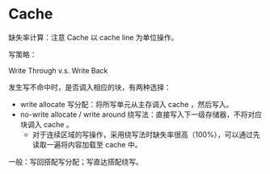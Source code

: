 # Cache

缺失率计算：注意 Cache 以 cache line 为单位操作。

写策略：

Write Through v.s. Write Back

发生写不命中时，是否调入相应的块，有两种选择：

- write allocate 写分配：将所写单元从主存调入 cache ，然后写入。
- no-write allocate / write around 绕写法：直接写入下一级存储器，不将对应块调入 cache 。
    - 对于连续区域的写操作，采用绕写法时缺失率很高（100%），可以通过先读取一遍将内容加载至 cache 中。

一般：写回搭配写分配；写直达搭配绕写。